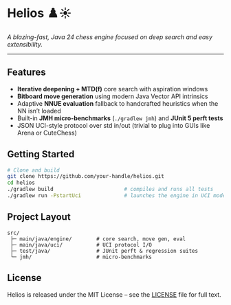# Helios ♟️☀️  
*A blazing-fast, Java 24 chess engine focused on deep search and easy extensibility.*

---

## Features
- **Iterative deepening + MTD(f)** core search with aspiration windows  
- **Bitboard move generation** using modern Java Vector API intrinsics  
- Adaptive **NNUE evaluation** fallback to handcrafted heuristics when the NN isn’t loaded  
- Built-in **JMH micro-benchmarks** (`./gradlew jmh`) and **JUnit 5 perft tests**  
- JSON UCI-style protocol over std in/out (trivial to plug into GUIs like Arena or CuteChess)

## Getting Started
```bash
# Clone and build
git clone https://github.com/your-handle/helios.git
cd helios
./gradlew build                       # compiles and runs all tests
./gradlew run -PstartUci              # launches the engine in UCI mode
```

## Project Layout
```
src/
 ├─ main/java/engine/        # core search, move gen, eval
 ├─ main/java/uci/           # UCI protocol I/O
 ├─ test/java/               # JUnit perft & regression suites
 └─ jmh/                     # micro-benchmarks
```

## License
Helios is released under the MIT License – see the [LICENSE](LICENSE) file for full text.
